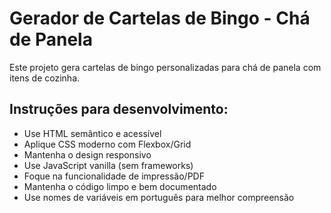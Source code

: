 <!-- Use this file to provide workspace-specific custom instructions to Copilot. For more details, visit https://code.visualstudio.com/docs/copilot/copilot-customization#_use-a-githubcopilotinstructionsmd-file -->

# Gerador de Cartelas de Bingo - Chá de Panela

Este projeto gera cartelas de bingo personalizadas para chá de panela com itens de cozinha.

## Instruções para desenvolvimento:

- Use HTML semântico e acessível
- Aplique CSS moderno com Flexbox/Grid
- Mantenha o design responsivo
- Use JavaScript vanilla (sem frameworks)
- Foque na funcionalidade de impressão/PDF
- Mantenha o código limpo e bem documentado
- Use nomes de variáveis em português para melhor compreensão
